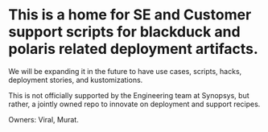 # This is a home for SE and Customer support scripts for blackduck and polaris related deployment artifacts.

We will be expanding it in the future to have use cases, scripts, hacks, deployment stories, and kustomizations.

This is not officially supported by the Engineering team at Synopsys, but rather, a jointly owned repo to
innovate on deployment and support recipes.

Owners: Viral, Murat.
